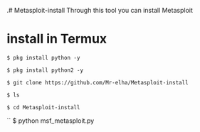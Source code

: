 .# Metasploit-install
Through this tool you can install Metasploit

# install in Termux 

``
$ pkg install python -y
``

``
$ pkg install python2 -y
``

``
$ git clone https://github.com/Mr-elha/Metasploit-install
``

``
$ ls
``

``
$ cd Metasploit-install
``

``
$ python msf_metasploit.py
